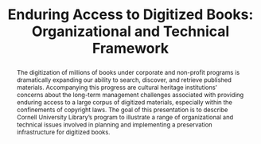 ---
abstract: The digitization of millions of books under corporate and non-profit programs
  is dramatically expanding our ability to search, discover, and retrieve published
  materials. Accompanying this progress are cultural heritage institutions’ concerns
  about the long-term management challenges associated with providing enduring access
  to a large corpus of digitized materials, especially within the confinements of
  copyright laws. The goal of this presentation is to describe Cornell University
  Library’s program to illustrate a range of organizational and technical issues involved
  in planning and implementing a preservation infrastructure for digitized books.
creators:
- Rieger, Oya Y.
- Kehoe, Bill
date: null
document_url: https://services.phaidra.univie.ac.at/api/object/o:294102/download
grand_parent: iPRES
institutions: []
keywords:
- london
landing_page_url: https://phaidra.univie.ac.at/o:294102
language: eng
layout: publication
license: CC BY-SA 3.0 AT
notes_url: null
parent: iPRES 2008
presentation_url: null
publication_type: paper
size: 81692
source_name: iPRES
title: 'Enduring Access to Digitized Books: Organizational and Technical Framework'
year: 2008
---